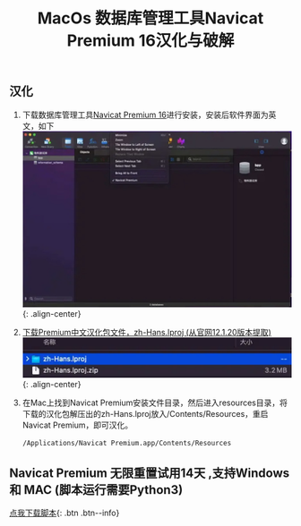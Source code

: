 ﻿---
title: 'MacOs 数据库管理工具Navicat Premium 16汉化与破解'
excerpt: ""
categories:
  - 工具与平台
tags:
  - Navicat Premium
---

## 汉化

1. 下载数据库管理工具[Navicat Premium 16](http://www.navicat.com.cn/download/navicat-premium)进行安装，安装后软件界面为英文，如下
   ![20221108_1](/assets/images/20221108_1.png){: .align-center}
2. [下载Premium中文汉化包文件，zh-Hans.lproj (从官网12.1.20版本提取)](/assets/zips/zh-Hans.lproj.zip)
   ![20221108_2](/assets/images/20221108_2.png){: .align-center}
3. 在Mac上找到Navicat Premium安装文件目录，然后进入resources目录，将下载的汉化包解压出的zh-Hans.lproj放入/Contents/Resources，重启Navicat
   Premium，即可汉化。

    ```bash
    /Applications/Navicat Premium.app/Contents/Resources
    ```

## Navicat Premium 无限重置试用14天 ,支持Windows 和 MAC (脚本运行需要Python3)

[点我下载脚本](/assets/zips/navicat_test.zip){: .btn .btn--info}
